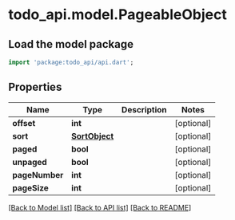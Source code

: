# todo_api.model.PageableObject

## Load the model package

```dart
import 'package:todo_api/api.dart';
```

## Properties

Name | Type | Description | Notes
------------ | ------------- | ------------- | -------------
**offset** | **int** |  | [optional]
**sort** | [**SortObject**](SortObject.md) |  | [optional]
**paged** | **bool** |  | [optional]
**unpaged** | **bool** |  | [optional]
**pageNumber** | **int** |  | [optional]
**pageSize** | **int** |  | [optional]

[[Back to Model list]](../README.md#documentation-for-models) [[Back to API list]](../README.md#documentation-for-api-endpoints) [[Back to README]](../README.md)


